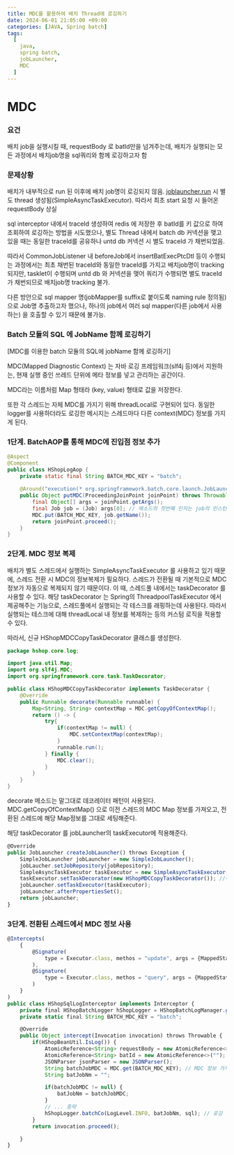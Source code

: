```yaml
---
title: MDC를 활용하여 배치 Thread에 로깅하기
date: 2024-06-01 21:05:00 +09:00
categories: [JAVA, Spring batch]
tags:
  [
    java,
    spring batch,
    jobLauncher,
    MDC
  ]
---
```

# MDC

### 요건

배치 job을 실행시킬 때, requestBody 로 batId만을 넘겨주는데, 배치가 실행되는 모든 과정에서 배치job명을 sql쿼리와 함께 로깅하고자 함

### 문제상황

배치가 내부적으로 run 된 이후에 배치 job명이 로깅되지 않음. [joblauncher.run](http://joblauncher.run) 시 별도 thread 생성됨(SimpleAsyncTaskExecutor). 따라서 최초 start 요청 시 들어온 requestBody 상실

sql interceptor 내에서 traceId 생성하여 redis 에 저장한 후 batId를 키 값으로 하여 조회하여 로깅하는 방법을 시도했으나, 별도 Thread 내에서 batch db 커넥션을 맺고 있을 때는 동일한 traceId를 공유하나 untd db 커넥션 시 별도 traceId 가 채번되었음. 

따라서 CommonJobListener 내 beforeJob에서 insertBatExecPtcDtl 등이 수행되는 과정에서는 최초 채번된 traceId와 동일한 traceId를 가지고 배치job명이 tracking되지만, tasklet이 수행되며 untd db 와 커넥션을 맺어 쿼리가 수행되면 별도 traceId가 채번되므로 배치job명 tracking 불가.

다른 방안으로 sql mapper 명(jobMapper를 suffix로 붙이도록 naming rule 정의됨)으로 Job명 추출하고자 했으나, 하나의 job에서 여러 sql mapper(다른 job에서 사용하는) 을 호출할 수 있기 때문에 불가능.

### Batch 모듈의 SQL 에 JobName 함께 로깅하기

[MDC를 이용한 batch 모듈의 SQL에 jobName 함께 로깅하기] 

MDC(Mapped Diagnostic Context) 는 자바 로깅 프레임워크(slf4j 등)에서 지원하는, 현재 실행 중인 쓰레드 단위에 메타 정보를 넣고 관리하는 공간이다. 

MDC라는 이름처럼 Map 형태라 (key, value) 형태로 값을 저장한다.

또한 각 스레드는 자체 MDC를 가지기 위해 threadLocal로 구현되어 있다. 동일한 logger를 사용하더라도 로깅한 메시지는 스레드마다 다른 context(MDC) 정보를 가지게 된다. 

### 1단계. BatchAOP를 통해 MDC에 진입점 정보 추가

```java
@Aspect
@Component
public class HShopLogAop {
	private static final String BATCH_MDC_KEY = "batch";
	
	@Around("execution(* org.springframework.batch.core.launch.JobLauncher.run(..))")
	public Object putMDC(ProceedingJoinPoint joinPoint) throws Throwable {
		final Object[] args = joinPoint.getArgs();
		final Job job = (Job) args[0]; // 메소드의 첫번째 인자는 job의 인스턴스
		MDC.put(BATCH_MDC_KEY, job.getName());
		return joinPoint.proceed();
	}
}
```

### 2단계. MDC 정보 복제

배치가 별도 스레드에서 실행하는 SimpleAsyncTaskExecutor 를 사용하고 있기 때문에, 스레드 전환 시 MDC의 정보복제가 필요하다. 스레드가 전환될 때 기본적으로 MDC 정보가 자동으로 복제되지 않기 때문이다. 이 때, 스레드풀 내에서는 taskDecorator 를 사용할 수 있다. 해당 taskDecorator 는 Spring의 ThreadpoolTaskExecutor 에서 제공해주는 기능으로, 스레드풀에서 실행되는 각 테스크를 래핑하는데 사용된다. 따라서 실행되는 테스크에 대해 threadLocal 내 정보를 복제하는 등의 커스텀 로직을 적용할 수 있다. 

따라서, 신규 HShopMDCCopyTaskDecorator 클래스를 생성한다.

```java
package hshop.core.log;

import java.util.Map;
import org.slf4j.MDC;
import org.springframework.core.task.TaskDecorator;

public class HShopMDCCopyTaskDecorator implements TaskDecorator {
	@Override
	public Runnable decorate(Runnable runnable) {
		Map<String, String> contextMap = MDC.getCopyOfContextMap();
		return () -> {
			try{
				if(contextMap != null) {
					MDC.setContextMap(contextMap);
				}
				runnable.run();
			} finally {
				MDC.clear();
			}
		}
	}
}
```

decorate 메소드는 말그대로 데코레이터 패턴이 사용된다. MDC.getCopyOfContextMap() 으로 이전 스레드의 MDC Map 정보를 가져오고, 전환된 스레드에 해당 Map정보를 그대로 세팅해준다. 

해당 taskDecorator 를 jobLauncher의 taskExecutor에 적용해준다. 

```jsx
@Override
public JobLauncher createJobLauncher() throws Exception {
	SimpleJobLauncher jobLauncher = new SimpleJobLauncher();
	jobLaucher.setJobRepository(jobRepository);
	SimpleAsyncTaskExecutor taskExecutor = new SimpleAsyncTaskExecutor(); // laucher를 async로 호출
	taskExecutor.setTaskDecorator(new HShopMDCCopyTaskDecorator()); //여기서 복제가 이루어짐 
	jobLauncher.setTaskExecutor(taskExecutor);
	jobLauncher.afterPropertiesSet();
	return jobLauncher;
}
```

### 3단계. 전환된 스레드에서 MDC 정보 사용

```jsx
@Intercepts(
	{
		@Signature(
			type = Executor.class, methos = "update", args = {MappedStatement.class, Object.class}
		), 
		@Signature(
			type = Executor.class, methos = "query", args = {MappedStatement.class, Object.class, RowBounds.class, ResultHandler.class}
		)
	}
)
public class HShopSqlLogInterceptor implements Interceptor {
	private final HShopBatchLogger hShopLogger = HShopBatchLogManager.getLogger(this.getClass());
	private static final String BATCH_MDC_KEY = "batch";

	@Override
	public Object intercept(Invocation invocation) throws Throwable {
		if(HShopBeanUtil.IsLog()) {
			AtomicReference<String> requestBody = new AtomicReference<>(HShopHttpServletUtil.getRequestBody());
			AtomicReference<String> batId = new AtomicReference<>("");
			JSONParser jsonParser = new JSONParser();
			String batchJobMDC = MDC.get(BATCH_MDC_KEY); // MDC 정보 가져옴 
			String batJobNm = "";

			if(batchJobMDC != null) {
				batJobNm = batchJobMDC;
			} 
			// ... 중략
			hShopLogger.batchCo(LogLevel.INFO, batJobNm, sql); // 로깅 
		}
		return invocation.proceed();

	}
}
```